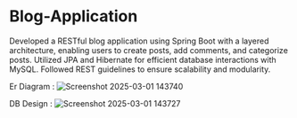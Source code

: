 # Blog-Application
Developed a RESTful blog application using Spring Boot with a layered architecture, enabling users to create posts, add comments, and categorize posts.  Utilized JPA and Hibernate for efficient database interactions with MySQL. Followed REST guidelines to ensure scalability and modularity.

Er Diagram : 
![Screenshot 2025-03-01 143740](https://github.com/user-attachments/assets/1ebfab72-e3b4-460a-bb94-44c0cfb4dfcc)

DB Design :
![Screenshot 2025-03-01 143727](https://github.com/user-attachments/assets/f0f8079f-0b28-4792-8d8d-91a73489b093)
